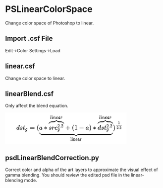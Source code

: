 # PSLinearColorSpace
Change color space of Photoshop to linear.

## Import .csf File
Edit->Color Settings->Load


## linear.csf
Change color space to linear.

## linearBlend.csf
Only affect the blend equation.

![](linearblend.png)


## psdLinearBlendCorrection.py
Correct color and alpha of the art layers to approximate the visual effect of gamma blending.
You should review the edited psd file in the linear-blending mode.